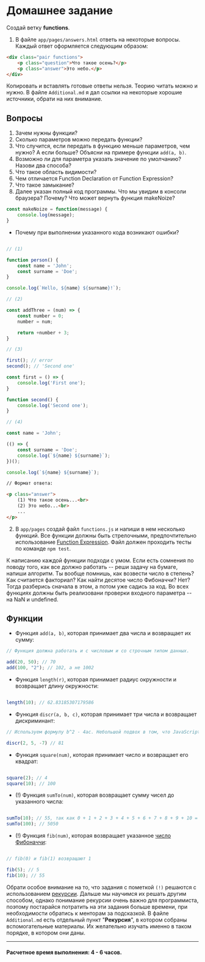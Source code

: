 # Домашнее задание

Создай ветку __functions__. 

1. В файле `app/pages/answers.html` ответь на некоторые вопросы. Каждый ответ оформляется следующим образом:

```html
<div class="pair functions">
	<p class="question">Что такое осень?</p>
	<p class="answer">Это небо.</p>
</div>
``` 

Копировать и вставлять готовые ответы нельзя. Теорию читать можно и нужно. В файле `Additional.md` я дал ссылки на некоторые хорошие источники, обрати на них внимание.

## Вопросы

1. Зачем нужны функции?
1. Сколько параметров можно передать функции?
1. Что случится, если передать в функцию меньше параметров, чем нужно? А если больше? Объясни на примере функции `add(a, b)`.
1. Возможно ли для параметра указать значение по умолчанию? Назови два способа?
1. Что такое область видимости?
1. Чем отличается Function Declaration от Function Expression?
1. Что такое замыкание?
1. Далее указан полный код программы. Что мы увидим в консоли браузера? Почему? Что может вернуть функция makeNoize?

```javascript
const makeNoize = function(message) {
	console.log(message);
}
```

* Почему при выполнении указанного кода возникают ошибки?

```javascript

// (1)

function person() {
	const name = 'John';
	const surname = 'Doe';
}

console.log(`Hello, ${name} ${surname}!`);

// (2)

const addThree = (num) => {
	const number = 0;
	number = num;

	return +number + 3;
}

// (3)

first(); // error
second(); // 'Second one'

const first = () => {
	console.log('First one');
}

function second() {
	console.log('Second one');
}

// (4)

const name = 'John';

(() => {
	const surname = 'Doe';
	console.log(`${name} ${surname}`);
})();

console.log(`${name} ${surname}`);

```

```html
// Формат ответа:

<p class="answer">
	(1) Что такое осень...<br>
	(2) Это небо...<br>
	...
</p>

```

2. В `app/pages` создай файл `functions.js` и напиши в нем несколько функций. Все функции должны быть стрелочными, предпочтительно использование [Function Expression](https://learn.javascript.ru/function-declaration-expression#function-expression). Файл должен проходить тесты по команде `npm test`.

К написанию каждой функции подходи с умом. Если есть сомнения по поводу того, как все должно работать -- реши задачу на бумаге, напиши алгоритм. Ты вообще помнишь, как возвести число в степень? Как считается факториал? Как найти десятое число Фибоначчи? Нет? Тогда разберись сначала в этом, а потом уже садись за код. Во всех функциях должны быть реализовани проверки входного параметра -- на NaN и undefined.

## Функции

* Функция `add(a, b)`, которая принимает два числа и возвращает их сумму:

```javascript
// Функция должна работать и с числовым и со строчным типом данных.

add(20, 50); // 70
add(100, "2"); // 102, а не 1002

```

* Функция `length(r)`, которая принимает радиус окружности и возвращает длину окружности:

```javascript

length(10); // 62.83185307179586

```

* Функция `discr(a, b, c)`, которая принимает три числа и возвращает дискриминант:

```javascript
// Используем формулу b^2 - 4ac. Небольшой подвох в том, что JavaScript не понимает символ "^"

discr(2, 5, -7) // 81

```

* Функция `square(num)`, которая принимает число и возвращает его квадрат:

```javascript

square(2); // 4
square(10); // 100

```

* (!) Функция `sumTo(num)`, которая возвращает сумму чисел до указанного числа:

```javascript

sumTo(10); // 55, так как 0 + 1 + 2 + 3 + 4 + 5 + 6 + 7 + 8 + 9 + 10 = 55
sumTo(100); // 5050

```

* (!) Функция `fib(num)`, которая возвращает указанное [число Фибоначчи](https://ru.wikipedia.org/wiki/%D0%A7%D0%B8%D1%81%D0%BB%D0%B0_%D0%A4%D0%B8%D0%B1%D0%BE%D0%BD%D0%B0%D1%87%D1%87%D0%B8):

```javascript

// fib(0) и fib(1) возвращают 1

fib(5); // 5
fib(10); // 55

```

Обрати особое внимание на то, что задания с пометкой `(!)` решаются с использованием [рекурсии](https://ru.wikipedia.org/wiki/%D0%A0%D0%B5%D0%BA%D1%83%D1%80%D1%81%D0%B8%D1%8F#%D0%92_%D0%BF%D1%80%D0%BE%D0%B3%D1%80%D0%B0%D0%BC%D0%BC%D0%B8%D1%80%D0%BE%D0%B2%D0%B0%D0%BD%D0%B8%D0%B8). Дальше мы научимся их решать другим способом, однако понимание рекурсии очень важно для программиста, поэтому постарайся потратить на эти задания больше времени, при необходимости обратись к менторам за подсказкой. В файле `Additional.md` есть отдельный пункт "__Рекурсия__", в котором собраны вспомогательные материалы. Их желательно изучать именно в таком порядке, в котором они даны.

---

#### Расчетное время выполнения: 4 - 6 часов.